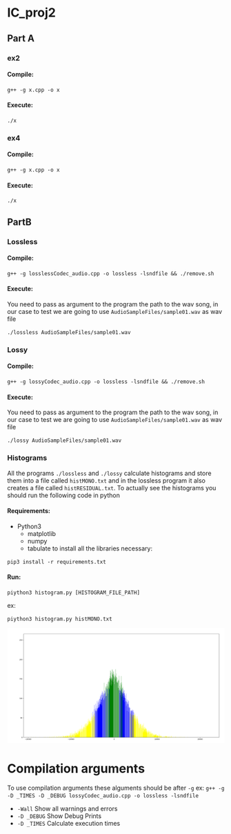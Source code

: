 # IC_proj2

## Part A
### ex2
#### **Compile:**
```console 
g++ -g x.cpp -o x
```
#### **Execute:**
```console 
./x
```
### ex4
#### **Compile:**
```console 
g++ -g x.cpp -o x
```
#### **Execute:**
```console 
./x
```



## PartB

### Lossless
#### **Compile:** 
```console 
g++ -g losslessCodec_audio.cpp -o lossless -lsndfile && ./remove.sh 
```
#### **Execute:**
You need to pass as argument to the program the path to the wav song, in our case to test we 
are going to use `AudioSampleFiles/sample01.wav` as wav file
```console 
./lossless AudioSampleFiles/sample01.wav
```
### Lossy
#### **Compile:**
```console 
g++ -g lossyCodec_audio.cpp -o lossless -lsndfile && ./remove.sh 
```
#### **Execute:**
You need to pass as argument to the program the path to the wav song, in our case to test we
are going to use `AudioSampleFiles/sample01.wav` as wav file
```console 
./lossy AudioSampleFiles/sample01.wav
```
### Histograms
All the programs `./lossless` and `./lossy` calculate histograms and store them into a file 
called  `histMONO.txt` and in the lossless program it also creates a file called `histRESIDUAL.txt`.
To actually see the histograms you should run the following code in python
#### **Requirements:**
* Python3
  * matplotlib 
  * numpy
  * tabulate
to install all the libraries necessary:  
```console 
pip3 install -r requirements.txt
```
#### **Run:**
    
```console 
piython3 histogram.py [HISTOGRAM_FILE_PATH]
```
ex:
```console 
piython3 histogram.py histMONO.txt
```
![Histogram Sample 1](./ImagensRelatorio/LOSSLESS/histMONO_sample1.png)
# Compilation arguments
To use compilation arguments these alguments should be after `-g` ex:
`g++ -g -D _TIMES -D _DEBUG lossyCodec_audio.cpp -o lossless -lsndfile`

* `-Wall` Show all warnings and errors
* `-D _DEBUG` Show Debug Prints
* `-D _TIMES` Calculate execution times

